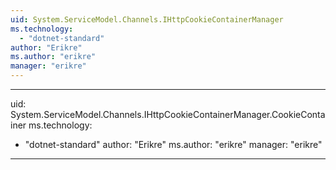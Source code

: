 ```yaml
---
uid: System.ServiceModel.Channels.IHttpCookieContainerManager
ms.technology: 
  - "dotnet-standard"
author: "Erikre"
ms.author: "erikre"
manager: "erikre"
---
```


---
uid: System.ServiceModel.Channels.IHttpCookieContainerManager.CookieContainer
ms.technology: 
  - "dotnet-standard"
author: "Erikre"
ms.author: "erikre"
manager: "erikre"
---

